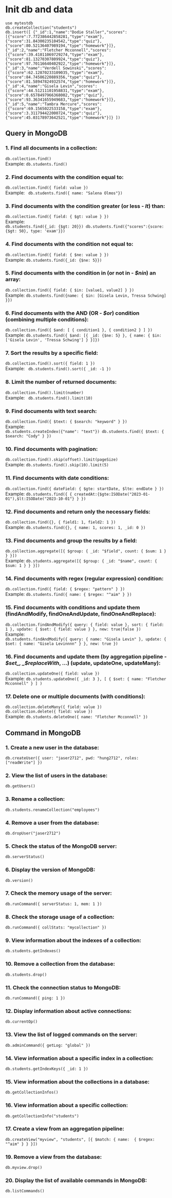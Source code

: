 # Init db and data

`use mytestdb` <br>
`db.createCollection("students")` <br>
``db.insert([
  {"_id":1,"name":"Dodie Staller","scores":[{"score":7.772386442858281,"type":"exam"},{"score":31.84300235104542,"type":"quiz"},{"score":80.52136407989194,"type":"homework"}]},
  {"_id":2,"name":"Fletcher Mcconnell","scores":[{"score":39.41011069729274,"type":"exam"},{"score":81.13270307809924,"type":"quiz"},{"score":97.70116640402922,"type":"homework"}]},
  {"_id":3,"name":"Verdell Sowinski","scores":[{"score":62.12870233109035,"type":"exam"},{"score":84.74586220889356,"type":"quiz"},{"score":81.58947824932574,"type":"homework"}]},
  {"_id":4,"name":"Gisela Levin","scores":[{"score":44.51211101958831,"type":"exam"},{"score":0.6578497966368002,"type":"quiz"},{"score":93.36341655949683,"type":"homework"}]},
  {"_id":5,"name":"Tambra Mercure","scores":[{"score":69.1565022533158,"type":"exam"},{"score":3.311794422000724,"type":"quiz"},{"score":45.03178973642521,"type":"homework"}]}
])
``

## Query in MongoDB

### 1. Find all documents in a collection:
`db.collection.find()` <br>
Example: `db.students.find()`

### 2. Find documents with the condition equal to:
`db.collection.find({ field: value })` <br>
Example: ` db.students.find({ name: "Salena Olmos"})`

### 3. Find documents with the condition greater (or less - _lt_) than: 
`db.collection.find({ field: { $gt: value } })` <br>
Example: <br>
``
db.students.find({_id: {$gt: 20}})
db.students.find({"scores":{score: {$gt: 50}, type: 'exam'}})
``

### 4. Find documents with the condition not equal to:
`db.collection.find({ field: { $ne: value } })` <br>
Example: `db.students.find({_id: {$ne: 5}})`

### 5. Find documents with the condition in (or not in - _$nin_) an array:
`db.collection.find({ field: { $in: [value1, value2] } })` <br>
Example: `db.students.find({name: { $in: [Gisela Levin, Tressa Schwing] }})`

### 6. Find documents with the AND (OR - _$or_) condition (combining multiple conditions):
`db.collection.find({ $and: [ { condition1 }, { condition2 } ] })`
Example: `db.students.find({ $and: [{ _id: {$ne: 5} }, { name: { $in: ['Gisela Levin', 'Tressa Schwing'] } }]})` <br>

### 7. Sort the results by a specific field:
`db.collection.find().sort({ field: 1 })` <br>
Example: ` db.students.find().sort({ _id: -1 })`

### 8. Limit the number of returned documents:
`db.collection.find().limit(number)` <br>
Example: ` db.students.find().limit(10)`

### 9. Find documents with text search:
`db.collection.find({ $text: { $search: "keyword" } })` <br>
Example: <br>
``
db.students.createIndex({"name": "text"})
db.students.find({ $text: { $search: "Cody" } })
``

### 10. Find documents with pagination:
`db.collection.find().skip(offset).limit(pageSize)` <br>
Example: `db.students.find().skip(10).limit(5)`

### 11. Find documents with date conditions:
`db.collection.find({ dateField: { $gte: startDate, $lte: endDate } })` <br>
Example: `db.students.find({ { createdAt:{$gte:ISODate("2023-01-01"),$lt:ISODate("2023-10-01"} } })`

### 12. Find documents and return only the necessary fields:
`db.collection.find({}, { field1: 1, field2: 1 })` <br>
Example: `db.students.find({}, { name: 1, scores: 1, _id: 0 })`

### 13. Find documents and group the results by a field:
`db.collection.aggregate([{ $group: { _id: "$field", count: { $sum: 1 } } }])` <br>
Example: `db.students.aggregate([{ $group: { _id: "$name", count: { $sum: 1 } } }])`

### 14. Find documents with regex (regular expression) condition:
`db.collection.find({ field: { $regex: "pattern" } })` <br>
Example: `db.students.find({ name: { $regex: "^aim" } })` 

### 15. Find documents with conditions and update them (findAndModify, findOneAndUpdate, findOneAndReplace): 
`db.collection.findAndModify({ query: { field: value }, sort: { field: 1 }, update: { $set: { field: value } }, new: true|false })` <br>
Example: <br>
``
db.students.findAndModify({
  query: { name: "Gisela Levin" },
  update: { $set: { name: "Gisela Levinnnn" } },
  new: true
})
``

### 16. Find documents and update them (by aggregation pipeline - _$set_, _$replaceWith_, ...) (update, updateOne, updateMany):
`db.collection.updateOne({ field: value })` <br>
Example: `db.students.updateOne({ _id: 3 }, [ { $set: { name: "Fletcher Mcconnell" } ] )`

### 17. Delete one or multiple documents (with conditions):
`db.collection.deleteMany({ field: value })` <br>
`db.collection.delete({ field: value })` <br>
Example: ``db.students.deleteOne({ name: "Fletcher Mcconnell" })``


## Command in MongoDB

### 1. Create a new user in the database:
`db.createUser({ user: "jaser2712", pwd: "hung2712", roles: ["readWrite"] })`

### 2. View the list of users in the database:
`db.getUsers()`

### 3. Rename a collection:
`db.students.renameCollection("employees")`

### 4. Remove a user from the database:
`db.dropUser("jaser2712")`

### 5. Check the status of the MongoDB server:
`db.serverStatus()`

### 6. Display the version of MongoDB:
`db.version()`

### 7. Check the memory usage of the server:
`db.runCommand({ serverStatus: 1, mem: 1 })`

### 8. Check the storage usage of a collection:
`db.runCommand({ collStats: "mycollection" })`

### 9. View information about the indexes of a collection:
`db.students.getIndexes()`

### 10. Remove a collection from the database:
`db.students.drop()`

### 11. Check the connection status to MongoDB:
`db.runCommand({ ping: 1 })`

### 12. Display information about active connections:
`db.currentOp()`

### 13. View the list of logged commands on the server:
`db.adminCommand({ getLog: "global" })`

### 14. View information about a specific index in a collection:
`db.students.getIndexKeys({ _id: 1 })`

### 15. View information about the collections in a database:
`db.getCollectionInfos()`

### 16. View information about a specific collection:
`db.getCollectionInfo("students")`

### 17. Create a view from an aggregation pipeline:
`db.createView("myview", "students", [{ $match: { name:  { $regex: "^aim" } } }])`

### 19. Remove a view from the database:
`db.myview.drop()`

### 20. Display the list of available commands in MongoDB:
`db.listCommands()`





